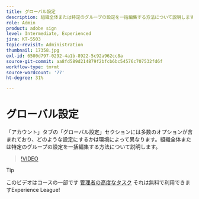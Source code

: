 ```yaml
---
title: グローバル設定
description: 組織全体または特定のグループの設定を一括編集する方法について説明します
role: Admin
product: adobe sign
level: Intermediate, Experienced
jira: KT-5503
topic-revisit: Administration
thumbnail: 17358.jpg
exl-id: 6500d797-0292-4a1b-8922-5c92a962cc8a
source-git-commit: aa8fd589d214879f2bfcb6bc54576c707532fd6f
workflow-type: tm+mt
source-wordcount: '77'
ht-degree: 31%

---
```


# グローバル設定

「アカウント」タブの「グローバル設定」セクションには多数のオプションが含まれており、どのような設定にするかは環境によって異なります。組織全体または特定のグループの設定を一括編集する方法について説明します。

>[!VIDEO](https://video.tv.adobe.com/v/3412507?quality=12&learn=on&hidetitle=true)

>[!TIP]
>
>このビデオはコースの一部です [管理者の高度なタスク](https://experienceleague.adobe.com/?recommended=Sign-A-1-2020.1) それは無料で利用できますExperience League!
